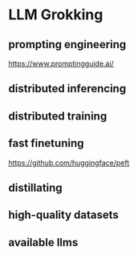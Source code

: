 # LLM Grokking

## prompting engineering

https://www.promptingguide.ai/

## distributed inferencing

## distributed training

## fast finetuning

https://github.com/huggingface/peft

## distillating

## high-quality datasets

## available llms